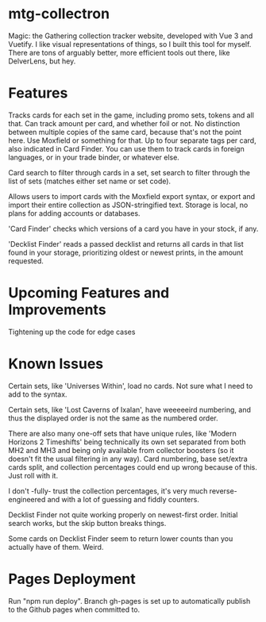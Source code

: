 # mtg-collectron

Magic: the Gathering collection tracker website, developed with Vue 3 and Vuetify. I like visual representations of things, so I built this tool for myself.
There are tons of arguably better, more efficient tools out there, like DelverLens, but hey.

# Features

Tracks cards for each set in the game, including promo sets, tokens and all that. Can track amount per card, and whether foil or not.
No distinction between multiple copies of the same card, because that's not the point here. Use Moxfield or something for that.
Up to four separate tags per card, also indicated in Card Finder. You can use them to track cards in foreign languages, or in your trade binder, or whatever else.

Card search to filter through cards in a set, set search to filter through the list of sets (matches either set name or set code).

Allows users to import cards with the Moxfield export syntax, or export and import their entire collection as JSON-stringified text.
Storage is local, no plans for adding accounts or databases.

'Card Finder' checks which versions of a card you have in your stock, if any.

'Decklist Finder' reads a passed decklist and returns all cards in that list found in your storage, prioritizing oldest or newest prints, in the amount requested.

# Upcoming Features and Improvements

Tightening up the code for edge cases

# Known Issues

Certain sets, like 'Universes Within', load no cards. Not sure what I need to add to the syntax.

Certain sets, like 'Lost Caverns of Ixalan', have weeeeeird numbering, and thus the displayed order is not the same as the numbered order.

There are also many one-off sets that have unique rules, like 'Modern Horizons 2 Timeshifts' being technically its own set separated from both MH2 and MH3 and being only available from collector boosters (so it doesn't fit the usual filtering in any way). Card numbering, base set/extra cards split, and collection percentages could end up wrong because of this. Just roll with it.

I don't -fully- trust the collection percentages, it's very much reverse-engineered and with a lot of guessing and fiddly counters.

Decklist Finder not quite working properly on newest-first order. Initial search works, but the skip button breaks things.

Some cards on Decklist Finder seem to return lower counts than you actually have of them. Weird.

# Pages Deployment

Run "npm run deploy". Branch gh-pages is set up to automatically publish to the Github pages when committed to.